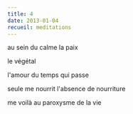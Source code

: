 ```yaml
---
title: 4
date: 2013-01-04
recueil: meditations
---
```


au sein du calme
la paix

le végétal

l'amour du temps qui passe

seule me nourrit
l'absence de nourriture

me voilà au paroxysme
de la vie
